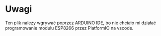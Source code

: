 # Uwagi
Ten plik należy wgrywać poprzez ARDUINO IDE, bo nie chciało mi działać programowanie
modułu ESP8266 przez PlatformIO na vscode.